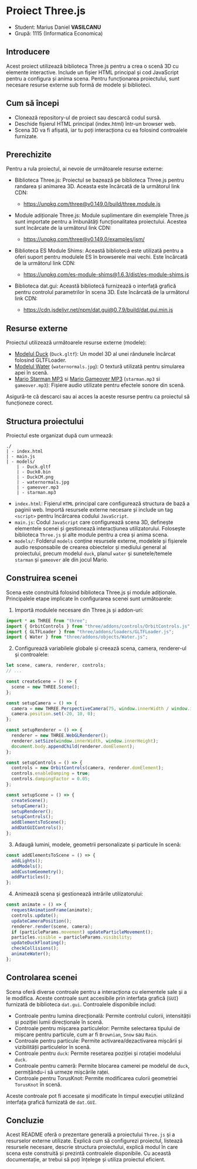 
# Proiect Three.js
- Student: Marius Daniel **VASILCANU**
- Grupă: 1115 (Informatica Economica)


## Introducere
Acest proiect utilizează biblioteca Three.js pentru a crea o scenă 3D cu elemente interactive. Include un fișier HTML principal și cod JavaScript pentru a configura și anima scena. Pentru funcționarea proiectului, sunt necesare resurse externe sub formă de modele și biblioteci.

## Cum să începi
- Clonează repository-ul de proiect sau descarcă codul sursă.
- Deschide fișierul HTML principal (index.html) într-un browser web.
- Scena 3D va fi afișată, iar tu poți interacționa cu ea folosind controalele furnizate.

## Prerechizite
Pentru a rula proiectul, ai nevoie de următoarele resurse externe:

- Biblioteca Three.js: Proiectul se bazează pe biblioteca Three.js pentru randarea și animarea 3D. Aceasta este încărcată de la următorul link CDN:
  - https://unpkg.com/three@v0.149.0/build/three.module.js

- Module adiționale Three.js: Module suplimentare din exemplele Three.js sunt importate pentru a îmbunătăți funcționalitatea proiectului. Acestea sunt încărcate de la următorul link CDN:
  - https://unpkg.com/three@v0.149.0/examples/jsm/

- Biblioteca ES Module Shims: Această bibliotecă este utilizată pentru a oferi suport pentru modulele ES în browserele mai vechi. Este încărcată de la următorul link CDN:
  - https://unpkg.com/es-module-shims@1.6.3/dist/es-module-shims.js

- Biblioteca dat.gui: Această bibliotecă furnizează o interfață grafică pentru controlul parametrilor în scena 3D. Este încărcată de la următorul link CDN:
  - https://cdn.jsdelivr.net/npm/dat.gui@0.7.9/build/dat.gui.min.js

## Resurse externe
Proiectul utilizează următoarele resurse externe (modele):

- [Modelul Duck](https://github.com/KhronosGroup/glTF-Sample-Models/tree/master/2.0/Duck/glTF) (`Duck.gltf`): Un model 3D al unei rândunele încărcat folosind GLTFLoader.
- [Modelul Water](https://threejs.org/examples/?q=water#webgl_shaders_ocean)  (`waternormals.jpg`): O textură utilizată pentru simularea apei în scenă.
- [Mario Starman MP3](https://downloads.khinsider.com/game-soundtracks/album/super-mario-bros.-1-3-anthology/1%252005%2520Starman.mp3) si [Mario Gameover MP3](https://downloads.khinsider.com/game-soundtracks/album/super-mario-bros.-1-3-anthology/1%252009%2520Game%2520Over.mp3) (`starman.mp3` si `gameover.mp3`): Fișiere audio utilizate pentru efectele sonore din scenă.

Asigură-te că descarci sau ai acces la aceste resurse pentru ca proiectul să funcționeze corect.

## Structura proiectului


Proiectul este organizat după cum urmează:

```
./
| - index.html
| - main.js
| - models/
    | - Duck.gltf
    | - Duck0.bin
    | - DuckCM.png
    | - waternormals.jpg
    | - gameover.mp3
    | - starman.mp3
```

- `index.html`: Fișierul `HTML` principal care configurează structura de bază a paginii web. Importă resursele externe necesare și include un tag `<script>` pentru încărcarea codului `JavaScript`.
- `main.js`: Codul `JavaScript` care configurează scena 3D, definește elementele scenei și gestionează interacțiunea utilizatorului. Folosește biblioteca `Three.js` și alte module pentru a crea și anima scena.
- `models/`: Folderul `models` conține resursele externe, modelele și fișierele audio responsabile de crearea obiectelor și mediului general al proiectului, precum modelul `duck`, planul `water` și sunetele/temele `starman` și `gameover` ale din jocul Mario.

## Construirea scenei
Scena este construită folosind biblioteca Three.js și module adiționale. Principalele etape implicate în configurarea scenei sunt următoarele:

1. Importă modulele necesare din Three.js și addon-uri:
```javascript
import * as THREE from "three";
import { OrbitControls } from "three/addons/controls/OrbitControls.js";
import { GLTFLoader } from "three/addons/loaders/GLTFLoader.js";
import { Water } from "three/addons/objects/Water.js";
```

2. Configurează variabilele globale și creează scena, camera, renderer-ul și controalele:
```javascript
let scene, camera, renderer, controls;
// ...

const createScene = () => {
  scene = new THREE.Scene();
};

const setupCamera = () => {
  camera = new THREE.PerspectiveCamera(75, window.innerWidth / window.innerHeight, 0.1, 1000);
  camera.position.set(-20, 10, 0);
};

const setupRenderer = () => {
  renderer = new THREE.WebGLRenderer();
  renderer.setSize(window.innerWidth, window.innerHeight);
  document.body.appendChild(renderer.domElement);
};

const setupControls = () => {
  controls = new OrbitControls(camera, renderer.domElement);
  controls.enableDamping = true;
  controls.dampingFactor = 0.05;
};

const setupScene = () => {
  createScene();
  setupCamera();
  setupRenderer();
  setupControls();
  addElementsToScene();
  addDatGUIControls();
};
```

3. Adaugă lumini, modele, geometrii personalizate și particule în scenă:
```javascript
const addElementsToScene = () => {
  addLights();
  addModels();
  addCustomGeometry();
  addParticles();
};
```

4. Animează scena și gestionează intrările utilizatorului:
```javascript
const animate = () => {
  requestAnimationFrame(animate);
  controls.update();
  updateCameraPosition();
  renderer.render(scene, camera);
  if (particleParams.movement) updateParticleMovement();
  particles.visible = particleParams.visibility;
  updateDuckFloating();
  checkCollisions();
  animateWater();
};
```

## Controlarea scenei
Scena oferă diverse controale pentru a interacționa cu elementele sale și a le modifica. Aceste controale sunt accesibile prin interfața grafică (`GUI`) furnizată de biblioteca `dat.gui`. Controalele disponibile includ:

- Controale pentru lumina direcțională: Permite controlul culorii, intensității și poziției lumii direcționale în scenă.
- Controale pentru mișcarea particulelor: Permite selectarea tipului de mișcare pentru particule, cum ar fi `Brownian`, `Snow` sau `Rain`.
- Controale pentru particule: Permite activarea/dezactivarea mișcării și vizibilității particulelor în scenă.
- Controale pentru `duck`: Permite resetarea poziției și rotației modelului `duck`.
- Controale pentru cameră: Permite blocarea camerei pe modelul de `duck`, permițându-i să urmeze mișcările raței.
- Controale pentru TorusKnot: Permite modificarea culorii geometriei `TorusKnot` în scenă.

Aceste controale pot fi accesate și modificate în timpul execuției utilizând interfața grafică furnizată de `dat.GUI`.

## Concluzie
Acest README oferă o prezentare generală a proiectului `Three.js` și a resurselor externe utilizate. Explică cum să configurezi proiectul, listează resursele necesare, descrie structura proiectului, explică modul în care scena este construită și prezintă controalele disponibile. Cu această documentație, ar trebui să poți înțelege și utiliza proiectul eficient.
